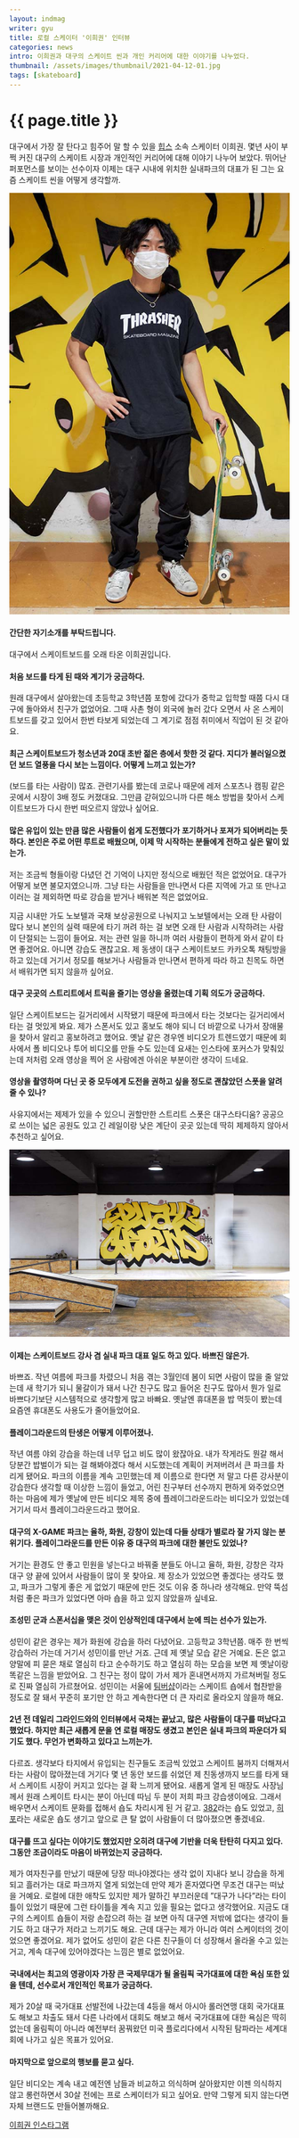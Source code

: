 ```yaml
---
layout: indmag
writer: gyu
title: 로컬 스케이터 '이희권' 인터뷰
categories: news
intro: 이희권과 대구의 스케이트 씬과 개인 커리어에 대한 이야기를 나누었다. 
thumbnail: /assets/images/thumbnail/2021-04-12-01.jpg
tags: [skateboard]
---
```

# {{ page.title }}

대구에서 가장 잘 탄다고 힘주어 말 할 수 있을 [힙스](http://heaps.co.kr) 소속 스케이터 이희권. 몇년 사이 부쩍 커진 대구의 스케이트 시장과 개인적인 커리어에 대해 이야기 나누어 보았다. 뛰어난 퍼포먼스를 보이는 선수이자 이제는 대구 시내에 위치한 실내파크의 대표가 된 그는 요즘 스케이트 씬을 어떻게 생각할까.

<p style="text-align: center;"><img src="/assets/images/post/2021-04-12-01-01.jpg" alt="leehuigwon"></p>

#### 간단한 자기소개를 부탁드립니다. 

대구에서 스케이트보드를 오래 타온 이희권입니다.

#### 처음 보드를 타게 된 때와 계기가 궁금하다. 

원래 대구에서 살아왔는데 초등학교 3학년쯤 포항에 갔다가 중학교 입학할 때쯤 다시 대구에 돌아와서 친구가 없었어요. 그때 사촌 형이 외국에 놀러 갔다 오면서 사 온 스케이트보드를 갖고 있어서 한번 타보게 되었는데 그 계기로 점점 취미에서 직업이 된 것 같아요.

#### 최근 스케이트보드가 청소년과 20대 초반 젊은 층에서 핫한 것 같다. 지디가 불러일으켰던 보드 열풍을 다시 보는 느낌이다. 어떻게 느끼고 있는가?

(보드를 타는 사람이) 많죠. 관련기사를 봤는데 코로나 때문에 레저 스포츠나 캠핑 같은 곳에서 시장이 3배 정도 커졌대요. 그만큼 갇혀있으니까 다른 해소 방법을 찾아서 스케이트보드가 다시 한번 떠오르지 않았나 싶어요.

#### 많은 유입이 있는 만큼 많은 사람들이 쉽게 도전했다가 포기하거나 포져가 되어버리는 듯 하다. 본인은 주로 어떤 루트로 배웠으며, 이제 막 시작하는 분들에게 전하고 싶은 말이 있는가.

저는 조금씩 형들이랑 다녔던 건 기억이 나지만 정식으로 배웠던 적은 없었어요. 대구가 어떻게 보면 불모지였으니까. 그냥 타는 사람들을 만나면서 다른 지역에 가고 또 만나고 이러는 걸 제외하면 따로 강습을 받거나 배워본 적은 없었어요. 

지금 시내만 가도 노보텔과 국채 보상공원으로 나눠지고 노보텔에서는 오래 탄 사람이 많다 보니 본인의 실력 때문에 타기 꺼려 하는 걸 보면 오래 탄 사람과 시작하려는 사람이 단절되는 느낌이 들어요. 저는 관련 일을 하니까 여러 사람들이 편하게 와서 같이 타면 좋겠어요. 아니면 강습도 괜찮고요. 제 동생이 대구 스케이트보드 카카오톡 채팅방을 하고 있는데 거기서 정모를 해보거나 사람들과 만나면서 편하게 따라 하고 친목도 하면서 배워가면 되지 않을까 싶어요.

#### 대구 곳곳의 스트리트에서 트릭을 즐기는 영상을 올렸는데 기획 의도가 궁금하다.

일단 스케이트보드는 길거리에서 시작됐기 때문에 파크에서 타는 것보다는 길거리에서 타는 걸 멋있게 봐요. 제가 스폰서도 있고 홍보도 해야 되니 더 바깥으로 나가서 장애물을 찾아서 알리고 홍보하려고 했어요. 옛날 같은 경우엔 비디오가 트렌드였기 때문에 회사에서 폴 비디오나 투어 비디오를 만들 수도 있는데 요새는 인스타에 포커스가 맞춰있는데 저처럼 오래 영상을 찍어 온 사람에겐 아쉬운 부분이란 생각이 드네요.

#### 영상을 촬영하며 다닌 곳 중 모두에게 도전을 권하고 싶을 정도로 괜찮았던 스폿을 알려 줄 수 있나?

사유지에서는 제제가 있을 수 있으니 권할만한 스트리트 스폿은 대구스타디움? 공공으로 쓰이는 넓은 공원도 있고 긴 레일이랑 낮은 계단이 곳곳 있는데 딱히 제제하지 않아서 추천하고 싶어요.

![playground](/assets/images/post/2021-04-12-01-02.jpg)

#### 이제는 스케이트보드 강사 겸 실내 파크 대표 일도 하고 있다. 바쁘진 않은가.

바쁘죠. 작년 여름에 파크를 차렸으니 처음 겪는 3월인데 봄이 되면 사람이 많을 줄 알았는데 새 학기가 되니 물갈이가 돼서 나간 친구도 많고 들어온 친구도 많아서 뭔가 일로 바쁘다기보단 시스템적으로 생각할게 많고 바빠요. 옛날엔 휴대폰을 밥 먹듯이 봤는데 요즘엔 휴대폰도 사용도가 줄어들었어요.

#### 플레이그라운드의 탄생은 어떻게 이루어졌나.

작년 여름 야외 강습을 하는데 너무 덥고 비도 많이 왔잖아요. 내가 작게라도 뭔갈 해서 당분간 밥벌이가 되는 걸 해봐야겠다 해서 시도했는데 계획이 커져버려서 큰 파크를 차리게 됐어요. 파크의 이름을 계속 고민했는데 제 이름으로 한다면 저 말고 다른 강사분이 강습한다 생각할 때 이상한 느낌이 들었고, 어린 친구부터 선수까지 편하게 와주었으면 하는 마음에 제가 옛날에 만든 비디오 제목 중에 플레이그라운드라는 비디오가 있었는데 거기서 따서 플레이그라운드라고 했어요.

#### 대구의 X-GAME 파크는 율하, 화원, 강창이 있는데 다들 상태가 별로라 잘 가지 않는 분위기다. 플레이그라운드를 만든 이유 중 대구의 파크에 대한 불만도 있었나?

거기는 환경도 안 좋고 민원을 넣는다고 바꿔줄 분들도 아니고 율하, 화원, 강창은 각자 대구 양 끝에 있어서 사람들이 많이 못 찾아요. 제 장소가 있었으면 좋겠다는 생각도 했고, 파크가 그렇게 좋은 게 없었기 때문에 만든 것도 이유 중 하나라 생각해요. 만약 뚝섬처럼 좋은 파크가 있었다면 아마 숍을 하고 있지 않았을까 싶네요.


#### 조성민 군과 스폰서십을 맺은 것이 인상적인데 대구에서 눈에 띄는 선수가 있는가.

성민이 같은 경우는 제가 화원에 강습을 하러 다녔어요. 고등학교 3학년쯤. 매주 한 번씩 강습하러 가는데 거기서 성민이를 만난 거죠. 근데 제 옛날 모습 같은 거예요. 돈은 없고 양말에 피 묻은 채로 열심히 타고 순수하기도 하고 열심히 하는 모습을 보면 제 옛날이랑 똑같은 느낌을 받았어요. 그 친구는 정이 많이 가서 제가 혼내면서까지 가르쳐버릴 정도로 진짜 열심히 가르쳤어요. 성민이는 서울에 [팀버샵](https://kadenceshop.com)이라는 스케이트 숍에서 협찬받을 정도로 잘 돼서 꾸준히 포기만 안 하고 계속한다면 더 큰 자리로 올라오지 않을까 해요. 

#### 2년 전 데일리 그라인드와의 인터뷰에서 국채는 끝났고, 많은 사람들이 대구를 떠났다고 했었다. 하지만 최근 새롭게 문을 연 로컬 매장도 생겼고 본인은 실내 파크의 파운더가 되기도 했다. 무언가 변화하고 있다고 느끼는가.

다르죠. 생각보다 타지에서 유입되는 친구들도 조금씩 있었고 스케이트 붐까지 더해져서 타는 사람이 많아졌는데 거기다 몇 년 동안 보드를 쉬었던 제 친동생까지 보드를 타게 돼서 스케이트 시장이 커지고 있다는 걸 확 느끼게 됐어요. 새롭게 열게 된 매장도 사장님께서 원래 스케이트 타시는 분이 아닌데 따님 두 분이 저희 파크 강습생이에요. 그래서 배우면서 스케이트 문화를 접해서 숍도 차리시게 된 거 같고. [382](https://www.instagram.com/shop382/)라는 숍도 있었고, [히포](https://www.instagram.com/hipposhop.kr/)라는 새로운 숍도 생기고 앞으로 큰 탈 없이 사람들이 더 많아졌으면 좋겠네요.

#### 대구를 뜨고 싶다는 이야기도 했었지만 오히려 대구에 기반을 더욱 탄탄히 다지고 있다. 그동안 조금이라도 마음이 바뀌었는지 궁금하다.

제가 여자친구를 만났기 때문에 당장 떠나야겠다는 생각 없이 지내다 보니 강습을 하게 되고 흘러가는 대로 파크까지 열게 되었는데 만약 제가 혼자였다면 무조건 대구는 떠났을 거예요. 로컬에 대한 애착도 있지만 제가 말하긴 부끄러운데 ”대구가 나다”라는 타이틀이 있었기 때문에 그런 타이틀을 계속 지고 있을 필요는 없다고 생각했어요. 지금도 대구의 스케이트 숍들이 저랑 손잡으려 하는 걸 보면 아직 대구엔 저밖에 없다는 생각이 들기도 하고 대구가 저라고 느끼기도 해요. 근데 대구는 제가 아니라 여러 스케이터의 것이었으면 좋겠어요. 제가 없어도 성민이 같은 다른 친구들이 더 성장해서 올라올 수고 있는 거고, 계속 대구에 있어야겠다는 느낌은 별로 없었어요. 

#### 국내에서는 최고의 영광이자 가장 큰 국제무대가 될 올림픽 국가대표에 대한 욕심 또한 있을 텐데, 선수로서 개인적인 목표가 궁금하다.

제가 20살 때 국가대표 선발전에 나갔는데 4등을 해서 아시아 롤러연맹 대회 국가대표도 해보고 차출도 돼서 다른 나라에서 대회도 해보고 해서 국가대표에 대한 욕심은 딱히 없는데 올림픽이 아니라 예전부터 꿈꿔왔던 미국 플로리다에서 시작된 탐파라는 세계대회에 나가고 싶은 목표가 있어요. 

#### 마지막으로 앞으로의 행보를 묻고 싶다.

일단 비디오는 계속 내고 예전엔 남들과 비교하고 의식하며 살아왔지만 이젠 의식하지 않고 롱런하면서 30살 전에는 프로 스케이터가 되고 싶어요. 만약 그렇게 되지 않는다면 자체 브랜드도 만들어볼까해요.

[이희권 인스타그램](https://www.instagram.com/korean_takoyaki/)